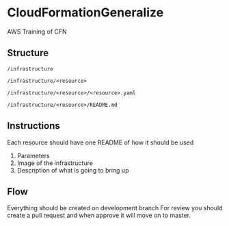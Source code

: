 # CloudFormationGeneralize
AWS Training of CFN 

## Structure

    /infrastructure
    
    /infrastructure/<resource>
    
    /infrastructure/<resource>/<resource>.yaml
    
    /infrastructure/<resource>/README.md

  
## Instructions

Each resource should have one README of how it should be used 

1. Parameters
2. Image of the infrastructure
3. Description of what is going to bring up

## Flow

Everything should be created on development branch
For review you should create a pull request and when approve it will move on to master.
